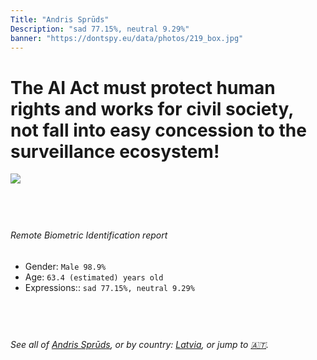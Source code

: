 ```yaml
---
Title: "Andris Sprūds"
Description: "sad 77.15%, neutral 9.29%"
banner: "https://dontspy.eu/data/photos/219_box.jpg"
---
```


# The AI Act must protect human rights and works for civil society, not fall into easy concession to the surveillance ecosystem!

<link rel="stylesheet" type="text/css" href="/css/blog.css" />

<div class="is-fake" hidden>

_This is a **fake picture**_, we collect these anyway [because the AI Act](why-deepfake) negotiation moves in a way that would create more mess in our lives! for a longer explanation, read [The Dual Threat: How Losing the Biometric Battle Fuels Deepfake Proliferation](/blog/the-dual-threat-how-losing-the-biometric-battle-fuels-deepfake-proliferation/)

</div>

<!-- <img src="https://dontspy.eu/data/photos/54_box.jpg" /> -->
<img src="https://dontspy.eu/data/photos/219_box.jpg" />

## <br>

###### Remote Biometric Identification report

* <span class="label">Gender:</span> `Male 98.9%`
* <span class="label">Age:</span> `63.4 (estimated) years old`
* <span class="label">Expressions::</span> `sad 77.15%, neutral 9.29%`

## <br>

###### See all of [Andris Sprūds](/policymaker#Andris%20Spr%C5%ABds), or by country: [Latvia](/country#Latvia), or jump to [🇦🇹](/x/98).

## <br>